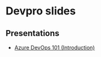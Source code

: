 # Devpro slides

## Presentations

* [Azure DevOps 101 (Introduction)](./azure-devops-101/index.html)
